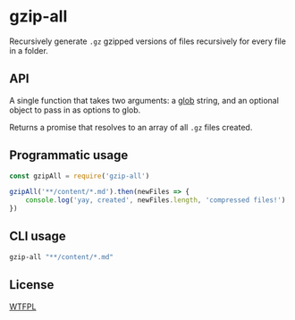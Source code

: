 # gzip-all

Recursively generate `.gz` gzipped versions of files recursively for every file in a folder.

## API

A single function that takes two arguments: a [glob](https://www.npmjs.com/package/glob) string, and an optional object to pass in as options to glob.

Returns a promise that resolves to an array of all `.gz` files created.

## Programmatic usage

```js
const gzipAll = require('gzip-all')

gzipAll('**/content/*.md').then(newFiles => {
	console.log('yay, created', newFiles.length, 'compressed files!')
})
```

## CLI usage

```sh
gzip-all "**/content/*.md"
```

## License

[WTFPL](http://wtfpl2.com/)
